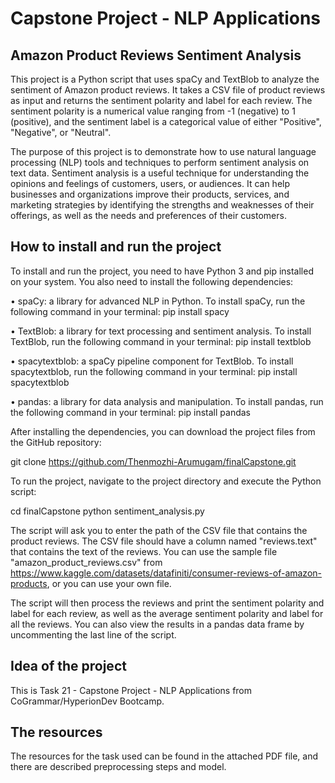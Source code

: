 # **Capstone Project - NLP Applications**
## Amazon Product Reviews Sentiment Analysis
This project is a Python script that uses spaCy and TextBlob to analyze the sentiment of Amazon product reviews. It takes a CSV file of product reviews as input and returns the sentiment polarity and label for each review. The sentiment polarity is a numerical value ranging from -1 (negative) to 1 (positive), and the sentiment label is a categorical value of either "Positive", "Negative", or "Neutral".

The purpose of this project is to demonstrate how to use natural language processing (NLP) tools and techniques to perform sentiment analysis on text data. Sentiment analysis is a useful technique for understanding the opinions and feelings of customers, users, or audiences. It can help businesses and organizations improve their products, services, and marketing strategies by identifying the strengths and weaknesses of their offerings, as well as the needs and preferences of their customers.

## How to install and run the project
To install and run the project, you need to have Python 3 and pip installed on your system. You also need to install the following dependencies:

• spaCy: a library for advanced NLP in Python. To install spaCy, run the following command in your terminal: pip install spacy

• TextBlob: a library for text processing and sentiment analysis. To install TextBlob, run the following command in your terminal: pip install textblob

• spacytextblob: a spaCy pipeline component for TextBlob. To install spacytextblob, run the following command in your terminal: pip install spacytextblob

• pandas: a library for data analysis and manipulation. To install pandas, run the following command in your terminal: pip install pandas

After installing the dependencies, you can download the project files from the GitHub repository:

git clone https://github.com/Thenmozhi-Arumugam/finalCapstone.git

To run the project, navigate to the project directory and execute the Python script:

cd finalCapstone python sentiment_analysis.py

The script will ask you to enter the path of the CSV file that contains the product reviews. The CSV file should have a column named "reviews.text" that contains the text of the reviews. You can use the sample file "amazon_product_reviews.csv" from https://www.kaggle.com/datasets/datafiniti/consumer-reviews-of-amazon-products, or you can use your own file.

The script will then process the reviews and print the sentiment polarity and label for each review, as well as the average sentiment polarity and label for all the reviews. You can also view the results in a pandas data frame by uncommenting the last line of the script.

## Idea of the project
This is Task 21 - Capstone Project - NLP Applications from CoGrammar/HyperionDev Bootcamp.

## The resources
The resources for the task used can be found in the attached PDF file, and there are described preprocessing steps and model.
